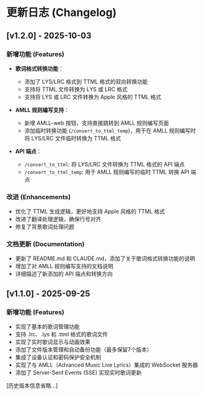 # 更新日志 (Changelog)

## [v1.2.0] - 2025-10-03

### 新增功能 (Features)

- **歌词格式转换功能**：
  - 添加了 LYS/LRC 格式到 TTML 格式的双向转换功能
  - 支持将 TTML 文件转换为 LYS 或 LRC 格式
  - 支持将 LYS 或 LRC 文件转换为 Apple 风格的 TTML 格式

- **AMLL 规则编写支持**：
  - 新增 AMLL-web 按钮，支持直接跳转到 AMLL 规则编写页面
  - 添加临时转换功能 (`/convert_to_ttml_temp`)，用于在 AMLL 规则编写时将 LYS/LRC 文件临时转换为 TTML 格式

- **API 端点**：
  - `/convert_to_ttml`: 将 LYS/LRC 文件转换为 TTML 格式的 API 端点
  - `/convert_to_ttml_temp`: 用于 AMLL 规则编写的临时 TTML 转换 API 端点

### 改进 (Enhancements)

- 优化了 TTML 生成逻辑，更好地支持 Apple 风格的 TTML 格式
- 改进了翻译处理逻辑，确保行号对齐
- 修复了背景歌词处理问题

### 文档更新 (Documentation)

- 更新了 README.md 和 CLAUDE.md，添加了关于歌词格式转换功能的说明
- 增加了对 AMLL 规则编写支持的文档说明
- 详细描述了新添加的 API 端点和转换方向

## [v1.1.0] - 2025-09-25

### 新增功能 (Features)

- 实现了基本的歌词管理功能
- 支持 .lrc、.lys 和 .ttml 格式的歌词文件
- 实现了实时歌词显示与动画效果
- 添加了文件版本管理和自动备份功能（最多保留7个版本）
- 集成了设备认证和密码保护安全机制
- 实现了与 AMLL（Advanced Music Live Lyrics）集成的 WebSocket 服务器
- 添加了 Server-Sent Events (SSE) 实现实时歌词更新

[历史版本信息省略...]